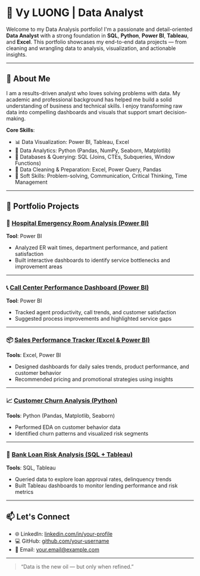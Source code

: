 # 💼 Vy LUONG | Data Analyst

Welcome to my Data Analysis portfolio! I'm a passionate and detail-oriented **Data Analyst** with a strong foundation in **SQL**, **Python**, **Power BI**, **Tableau**, and **Excel**. This portfolio showcases my end-to-end data projects — from cleaning and wrangling data to analysis, visualization, and actionable insights.

---

## 📌 About Me

I am a results-driven analyst who loves solving problems with data. My academic and professional background has helped me build a solid understanding of business and technical skills. I enjoy transforming raw data into compelling dashboards and visuals that support smart decision-making.

**Core Skills**:
- 📊 Data Visualization: Power BI, Tableau, Excel
- 🧠 Data Analytics: Python (Pandas, NumPy, Seaborn, Matplotlib)
- 💾 Databases & Querying: SQL (Joins, CTEs, Subqueries, Window Functions)
- 📁 Data Cleaning & Preparation: Excel, Power Query, Pandas
- 📎 Soft Skills: Problem-solving, Communication, Critical Thinking, Time Management

---

## 📂 Portfolio Projects

### 🏥 [Hospital Emergency Room Analysis (Power BI)](URL_TO_PROJECT)
**Tool**: Power BI  
- Analyzed ER wait times, department performance, and patient satisfaction  
- Built interactive dashboards to identify service bottlenecks and improvement areas

---

### 📞 [Call Center Performance Dashboard (Power BI)](URL_TO_PROJECT)  
**Tool**: Power BI  
- Tracked agent productivity, call trends, and customer satisfaction  
- Suggested process improvements and highlighted service gaps

---

### 📦 [Sales Performance Tracker (Excel & Power BI)](URL_TO_PROJECT)  
**Tools**: Excel, Power BI  
- Designed dashboards for daily sales trends, product performance, and customer behavior  
- Recommended pricing and promotional strategies using insights

---

### 📈 [Customer Churn Analysis (Python)](URL_TO_PROJECT)  
**Tools**: Python (Pandas, Matplotlib, Seaborn)  
- Performed EDA on customer behavior data  
- Identified churn patterns and visualized risk segments

---

### 🏦 [Bank Loan Risk Analysis (SQL + Tableau)](URL_TO_PROJECT)  
**Tools**: SQL, Tableau  
- Queried data to explore loan approval rates, delinquency trends  
- Built Tableau dashboards to monitor lending performance and risk metrics

---

## 📫 Let's Connect

- 🌐 LinkedIn: [linkedin.com/in/your-profile](https://linkedin.com/in/your-profile)
- 💻 GitHub: [github.com/your-username](https://github.com/your-username)
- 📧 Email: your.email@example.com

---

> “Data is the new oil — but only when refined.”

